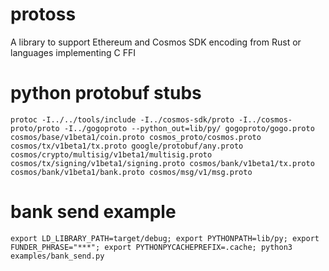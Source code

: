 # protoss
A library to support Ethereum and Cosmos SDK encoding from Rust or languages implementing C FFI

# python protobuf stubs
```shell
protoc -I../../tools/include -I../cosmos-sdk/proto -I../cosmos-proto/proto -I../gogoproto --python_out=lib/py/ gogoproto/gogo.proto cosmos/base/v1beta1/coin.proto cosmos_proto/cosmos.proto cosmos/tx/v1beta1/tx.proto google/protobuf/any.proto cosmos/crypto/multisig/v1beta1/multisig.proto cosmos/tx/signing/v1beta1/signing.proto cosmos/bank/v1beta1/tx.proto cosmos/bank/v1beta1/bank.proto cosmos/msg/v1/msg.proto
```

# bank send example
```shell
export LD_LIBRARY_PATH=target/debug; export PYTHONPATH=lib/py; export FUNDER_PHRASE="***"; export PYTHONPYCACHEPREFIX=.cache; python3 examples/bank_send.py
```